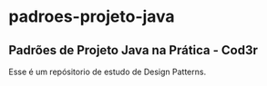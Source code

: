 # padroes-projeto-java

## Padrões de Projeto Java na Prática - Cod3r

Esse é um repósitorio de estudo de Design Patterns.